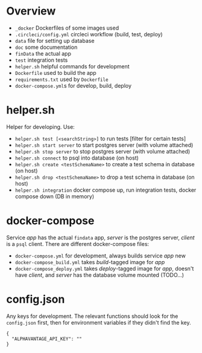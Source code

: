 # Overview

- `_docker` Dockerfiles of some images used
- `.circleci/config.yml` circleci workflow (build, test, deploy)
- `data` file for setting up database
- `doc` some documentation
- `finData` the actual app
- `test` integration tests
- `helper.sh` helpful commands for development
- `Dockerfile` used to build the app
- `requirements.txt` used by `Dockerfile`
- `docker-compose.yml`s for develop, build, deploy

# helper.sh

Helper for developing.
Use:
- `helper.sh test [<searchString>]` to run tests [filter for certain tests]
- `helper.sh start server` to start postgres server (with volume attached)
- `helper.sh stop server` to stop postgres server (with volume attached)
- `helper.sh connect` to psql into database (on host)
- `helper.sh create <testSchemaName>` to create a test schema in database (on host)
- `helper.sh drop <testSchemaName>` to drop a test schema in database (on host)
- `helper.sh integration` docker compose up, run integration tests, docker compose down (DB in memory)

# docker-compose

Service _app_ has the actual `findata` app, _server_ is the postgres server,
_client_ is a `psql` client.
There are different docker-compose files:
- `docker-compose.yml` for development, always builds service _app_ new
- `docker-compose_build.yml` takes _build_-tagged image for _app_
- `docker-compose_deploy.yml` takes _deploy_-tagged image for _app_, doesn't have _client_, and _server_ has the database volume mounted (TODO...)

# config.json

Any keys for development.
The relevant functions should look for the `config.json` first,
then for environment variables if they didn't find the key.

```
{
  "ALPHAVANTAGE_API_KEY": ""
}
```
